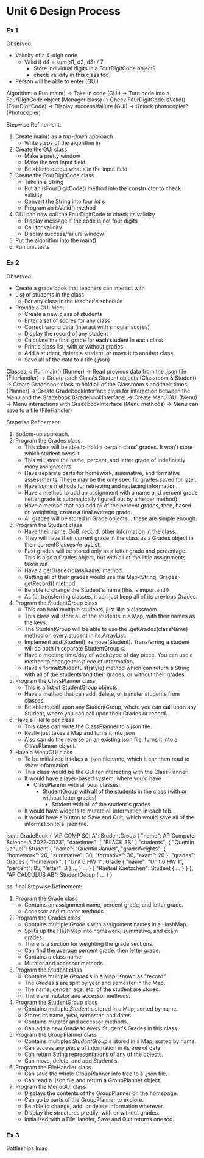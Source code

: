 # Unit 6 Design Process

### Ex 1

Observed:
* Validity of a 4-digit code
	* Valid if d4 = sum(d1, d2, d3) / 7
		* Store individual digits in a FourDigitCode object?
		* check validity in this class too
* Person will be able to enter (GUI)

Algorithm:
o  Run main()
-> Take in code (GUI)
-> Turn code into a FourDigitCode object (Manager class)
-> Check FourDigitCode.isValid() (FourDigitCode)
-> Display success/failure (GUI)
-> Unlock photocopier? (Photocopier)

Stepwise Refinement:
1. Create main() as a _top-down_ approach
	* Write steps of the algorithm in
2. Create the GUI class
	* Make a pretty window
	* Make the text input field
	* Be able to output what's in the input field
3. Create the FourDigitCode class
	* Take in a String
	* Put an isFourDigitCode() method into the constructor to check validity
	* Convert the String into four _int_ s
	* Program an isValid() method
4. GUI can now call the FourDigitCode to check its validity
	* Display message if the code is not four digits
	* Call for validity
	* Display success/failure window
5. Put the algorithm into the main()
6. Run unit tests


### Ex 2

Observed:
* Create a grade book that teachers can interact with
* List of students in the class
	* For any class in the teacher's schedule
* Provide a GUI Menu
	* Create a new class of students
	* Enter a set of scores for any class
	* Correct wrong data (interact with singular scores)
	* Display the record of any student
	* Calculate the final grade for each student in each class
	* Print a class list, with or without grades
	* Add a student, delete a student, or move it to another class
	* Save all of the data to a file (.json)

Classes;
o  Run main() (Runner)
-> Read previous data from the .json file (FileHandler)
-> Create each Class's Student objects (Classroom & Student)
-> Create Gradebook class to hold all of the Classroom s and their times (Planner)
-> Create GradebookInterface class for interaction between the Menu and the Gradebook (GradebookInterface)
-> Create Menu GUI (Menu)
-> Menu interactions with GradebookInterface (Menu methods)
-> Menu can save to a file (FileHandler)

Stepwise Refinement:
1. Bottom-up approach.
2. Program the Grades class
	* This class will be able to hold a certain class' grades. It won't store which student owns it.
	* This will store the name, percent, and letter grade of indefinitely many assignments.
	* Have separate parts for homework, summative, and formative assessments. These may be the only specific grades saved for later.
	* Have some methods for retrieving and replacing information.
	* Have a method to add an assignment with a name and percent grade (letter grade is automatically figured out by a helper method)
	* Have a method that can add all of the percent grades, then, based on weighting, create a final average grade.
	* All grades will be stored in Grade objects... these are simple enough.
3. Program the Student class
	* Have their name, DoB, record, other information in the class.
	* They will have their current grade in the class as a Grades object in their currentClasses ArrayList<Grades>.
	* Past grades will be stored only as a letter grade and percentage. This is also a Grades object, but with all of the little assignments taken out.
	* Have a getGrades(className) method.
	* Getting all of their grades would use the Map<String, Grades> getRecord() method.
	* Be able to change the Student's name (this is important!!)
	* As for transferring classes, it can just keep all of its previous Grades.
4. Program the StudentGroup class
	* This can hold multiple students, just like a classroom.
	* This class will store all of the students in a Map, with their names as the keys.
	* The StudentGroup will be able to use the .getGrades(className) method on every student in its ArrayList.
	* Implement add(Student), remove(Student). Transferring a student will do both in separate StudentGroup s.
	* Have a meeting time/day of week/type of day piece. You can use a method to change this piece of information.
	* Have a formatStudentList(style) method which can return a String with all of the students and their grades, or without their grades.
5. Program the ClassPlanner class
	* This is a list of StudentGroup objects. 
	* Have a method that can add, delete, or transfer students from classes. 
	* Be able to call upon any StudentGroup, where you can call upon any Student, where you can call upon their Grades or record.
6. Have a FileHelper class
	* This class can write the ClassPlanner to a json file.
	* Really just takes a Map and turns it into json
	* Also can do the reverse on an existing json file; turns it into a ClassPlanner object.
7. Have a MenuGUI class
	* To be initialized it takes a .json filename, which it can then read to show information.
	* This class would be the GUI for interacting with the ClassPlanner.
	* It would have a layer-based system, where you'd have
		* ClassPlanner with all your classes
			* StudentGroup with all of the students in the class (with or without letter grades)
				* Student with all of the student's grades
	* It would have widgets to mutate all information in each tab.
	* It would have a button to Save and Quit, which would save all of the information to a .json file.

json:
GradeBook
{
	"AP COMP SCI A": StudentGroup
	{
		"name": AP Computer Science A 2022-2023",
		"datetimes":
		[
			"BLACK 3B"
		]
		"students":
		{
			"Quentin Januel": Student
			{
				"name": "Quentin Januel",
				"gradeWeights":
				{
					"homework": 20,
					"summative": 30,
					"formative": 30,
					"exam": 20
				},
				"grades": Grades
				{
					"homework":
					{
						"Unit 6 HW 1": Grade
						{
							"name": "Unit 6 HW 1",
							"percent": 85,
							"letter": B
						}
						...
					}
					...
				}
			}
			"Raetsel Kaetzchen": Student
			{
				...
			}
		}
	},
	"AP CALCULUS AB": StudentGroup
	{
		...
	}
}

so,
final Stepwise Refinement:
1. Program the Grade class
	* Contains an assignment name, percent grade, and letter grade.
	* Accessor and mutator methods.
2. Program the Grades class
	* Contains multiple _Grade_ s with assignment names in a HashMap.
	* Splits up the HashMap into homework, summative, and exam grades.
	* There is a section for weighting the grade sections.
	* Can find the average percent grade, then letter grade.
	* Contains a class name.
	* Mutator and accessor methods.
3. Program the Student class
	* Contains multiple _Grades_ s in a Map. Known as "record".
	* The _Grades_ s are split by year and semester in the Map.
	* The name, gender, age, etc. of the student are stored.
	* There are mutator and accessor methods.
4. Program the StudentGroup class
	* Contains multiple _Student_ s stored in a Map, sorted by name.
	* Stores its name, year, semester, and dates.
	* Contains mutator and accessor methods.
	* Can add a new Grade to every Student's Grades in this class.
5. Program the GroupPlanner class
	* Contains multiples _StudentGroup_ s stored in a Map, sorted by name.
	* Can access any piece of information in its tree of data.
	* Can return String representations of any of the objects.
	* Can move, delete, and add _Student_ s.
6. Program the FileHandler class
	* Can save the whole GroupPlanner info tree to a .json file.
	* Can read a .json file and return a GroupPlanner object.
7. Program the MenuGUI class
	* Displays the contents of the GroupPlanner on the homepage.
	* Can go to parts of the GroupPlanner to explore.
	* Be able to change, add, or delete information wherever.
	* Display the structures prettily; with or without grades.
	* Initialized with a FileHandler, Save and Quit returns one too.

### Ex 3

Battleships lmao
